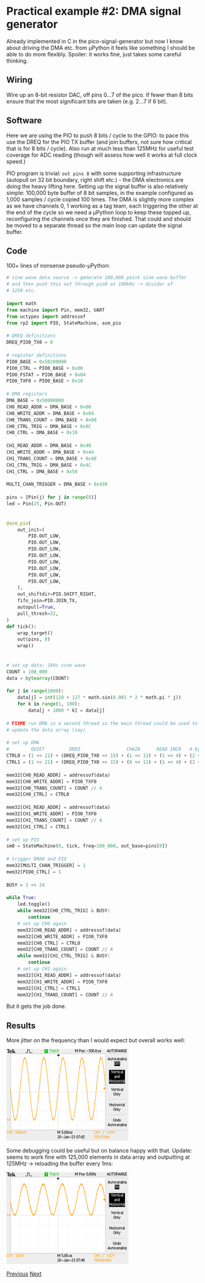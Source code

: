# Practical example #2: DMA signal generator

Already implemented in C in the pico-signal-generator but now I know about driving the DMA etc. from µPython it feels like something I should be able to do more flexibly. Spoiler: it works fine, just takes some careful thinking.

## Wiring

Wire up an 8-bit resistor DAC, off pins 0...7 of the pico. If fewer than 8 bits ensure that the most significant bits are taken (e.g. 2...7 if 6 bit).

## Software

Here we are using the PIO to push 8 bits / cycle to the GPIO: to pace this use the DREQ for the PIO TX buffer (and join buffers, not sure how critical that is for 8 bits / cycle). Also run at much less than 125MHz for useful test coverage for ADC reading (though will assess how well it works at full clock speed.)

PIO program is trivial: `out pins 8` with some supporting infrastructure (autopull on 32 bit boundary, right shift etc.) - the DMA electronics are doing the heavy lifting here. Setting up the signal buffer is also relatively simple: 100,000 byte buffer of 8 bit samples, in the example configured as 1,000 samples / cycle copied 100 times. The DMA is slightly more complex as we have channels 0, 1 working as a tag team, each triggering the other at the end of the cycle so we need a µPython loop to keep these topped up, reconfiguring the channels once they are finished. That could and should be moved to a separate thread so the main loop can update the signal buffer.

## Code

100+ lines of nonsense pseudo-µPython:

```python
# sine wave data source -> generate 100,000 point sine wave buffer
# and then push this out through pio0 at 100kHz -> divider of
# 1250 etc.

import math
from machine import Pin, mem32, UART
from uctypes import addressof
from rp2 import PIO, StateMachine, asm_pio

# DREQ definitions
DREQ_PIO0_TX0 = 0

# register definitions
PIO0_BASE = 0x50200000
PIO0_CTRL = PIO0_BASE + 0x00
PIO0_FSTAT = PIO0_BASE + 0x04
PIO0_TXF0 = PIO0_BASE + 0x10

# DMA registers
DMA_BASE = 0x50000000
CH0_READ_ADDR = DMA_BASE + 0x00
CH0_WRITE_ADDR = DMA_BASE + 0x04
CH0_TRANS_COUNT = DMA_BASE + 0x08
CH0_CTRL_TRIG = DMA_BASE + 0x0C
CH0_CTRL = DMA_BASE + 0x10

CH1_READ_ADDR = DMA_BASE + 0x40
CH1_WRITE_ADDR = DMA_BASE + 0x44
CH1_TRANS_COUNT = DMA_BASE + 0x48
CH1_CTRL_TRIG = DMA_BASE + 0x4C
CH1_CTRL = DMA_BASE + 0x50

MULTI_CHAN_TRIGGER = DMA_BASE + 0x430

pins = [Pin(j) for j in range(8)]
led = Pin(25, Pin.OUT)


@asm_pio(
    out_init=(
        PIO.OUT_LOW,
        PIO.OUT_LOW,
        PIO.OUT_LOW,
        PIO.OUT_LOW,
        PIO.OUT_LOW,
        PIO.OUT_LOW,
        PIO.OUT_LOW,
        PIO.OUT_LOW,
    ),
    out_shiftdir=PIO.SHIFT_RIGHT,
    fifo_join=PIO.JOIN_TX,
    autopull=True,
    pull_thresh=32,
)
def tick():
    wrap_target()
    out(pins, 8)
    wrap()


# set up data: 1kHz sine wave
COUNT = 100_000
data = bytearray(COUNT)

for j in range(1000):
    data[j] = int(128 + 127 * math.sin(0.001 * 2 * math.pi * j))
    for k in range(1, 100):
        data[j + 1000 * k] = data[j]

# FIXME run DMA in a second thread so the main thread could be used to
# update the data array (say)

# set up DMA
#        QUIET         DREQ                 CHAIN      READ INCR   4-byte     ENABLE
CTRL0 = (1 << 21) + (DREQ_PIO0_TX0 << 15) + (1 << 11) + (1 << 4) + (2 << 2) + (3 << 0)
CTRL1 = (1 << 21) + (DREQ_PIO0_TX0 << 15) + (0 << 11) + (1 << 4) + (2 << 2) + (3 << 0)

mem32[CH0_READ_ADDR] = addressof(data)
mem32[CH0_WRITE_ADDR] = PIO0_TXF0
mem32[CH0_TRANS_COUNT] = COUNT // 4
mem32[CH0_CTRL] = CTRL0

mem32[CH1_READ_ADDR] = addressof(data)
mem32[CH1_WRITE_ADDR] = PIO0_TXF0
mem32[CH1_TRANS_COUNT] = COUNT // 4
mem32[CH1_CTRL] = CTRL1

# set up PIO
sm0 = StateMachine(0, tick, freq=100_000, out_base=pins[0])

# trigger DMA0 and PIO
mem32[MULTI_CHAN_TRIGGER] = 1
mem32[PIO0_CTRL] = 1

BUSY = 1 << 24

while True:
    led.toggle()
    while mem32[CH0_CTRL_TRIG] & BUSY:
        continue
    # set up CH0 again
    mem32[CH0_READ_ADDR] = addressof(data)
    mem32[CH0_WRITE_ADDR] = PIO0_TXF0
    mem32[CH0_CTRL] = CTRL0
    mem32[CH0_TRANS_COUNT] = COUNT // 4
    while mem32[CH1_CTRL_TRIG] & BUSY:
        continue
    # set up CH1 again
    mem32[CH1_READ_ADDR] = addressof(data)
    mem32[CH1_WRITE_ADDR] = PIO0_TXF0
    mem32[CH1_CTRL] = CTRL1
    mem32[CH1_TRANS_COUNT] = COUNT // 4
```

But it gets the job done.

## Results

More jitter on the frequency than I would expect but overall works well:

![Graph of sine wave at 100 Hz](./sine.png)

Some debugging could be useful but on balance happy with that. Update: seems to work fine with 125,000 elements in data array and outputting at 125MHz -> reloading the buffer every 1ms:

![Graph of sine wave at 100 kHz](./sine-100kHz.png)

[Previous](./2023-01-23.md) [Next](./2023-01-27.md)
